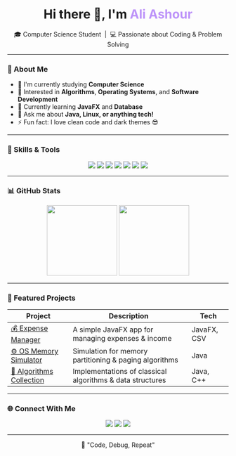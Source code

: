 <!-- ============================================================ -->
<!--         👨‍💻 GitHub Profile for Computer Science Student        -->
<!-- ============================================================ -->

<h1 align="center">Hi there 👋, I'm <span style="color:#BD93F9;">Ali Ashour</span></h1>

<p align="center">
  🎓 Computer Science Student &nbsp;|&nbsp; 💻 Passionate about Coding & Problem Solving  
</p>

---

### 🚀 About Me

- 🎯 I'm currently studying **Computer Science**  
- 🧠 Interested in **Algorithms**, **Operating Systems**, and **Software Development**  
- 🌱 Currently learning **JavaFX** and **Database**  
- 💬 Ask me about **Java, Linux, or anything tech!**  
- ⚡ Fun fact: I love clean code and dark themes 😎  

---

### 🧠 Skills & Tools

<p align="center">
  <img src="https://img.shields.io/badge/Java-%23ED8B00.svg?style=for-the-badge&logo=java&logoColor=white"/>
  <img src="https://img.shields.io/badge/Python-%233776AB.svg?style=for-the-badge&logo=python&logoColor=white"/>
  <img src="https://img.shields.io/badge/C++-%2300599C.svg?style=for-the-badge&logo=cplusplus&logoColor=white"/>
  <img src="https://img.shields.io/badge/Linux-%23000000.svg?style=for-the-badge&logo=linux&logoColor=white"/>
  <img src="https://img.shields.io/badge/JavaFX-%23007396.svg?style=for-the-badge&logo=java&logoColor=white"/>
  <img src="https://img.shields.io/badge/Git-%23F05032.svg?style=for-the-badge&logo=git&logoColor=white"/>
  <img src="https://img.shields.io/badge/GitHub-%23181717.svg?style=for-the-badge&logo=github&logoColor=white"/>
</p>

---

### 📊 GitHub Stats

<p align="center">
  <img src="https://github-readme-stats.vercel.app/api?username=AliAshour&show_icons=true&theme=dracula" height="160"/>
  <img src="https://github-readme-stats.vercel.app/api/top-langs/?username=AliAshour&layout=compact&theme=dracula" height="160"/>
</p>

---

### 🧩 Featured Projects

| Project | Description | Tech |
|----------|--------------|------|
| [💰 Expense Manager](https://github.com/AliAshour/ExpenseManager-JavaFX) | A simple JavaFX app for managing expenses & income | JavaFX, CSV |
| [⚙️ OS Memory Simulator](https://github.com/AliAshour/OS-MemoryManagement) | Simulation for memory partitioning & paging algorithms | Java |
| [📘 Algorithms Collection](https://github.com/AliAshour/Algorithms) | Implementations of classical algorithms & data structures | Java, C++ |

---

### 🌐 Connect With Me

<p align="center">
  <a href="mailto:aliashour@example.com"><img src="https://img.shields.io/badge/Email-D14836?style=for-the-badge&logo=gmail&logoColor=white"/></a>
  <a href="https://linkedin.com/in/aliashour"><img src="https://img.shields.io/badge/LinkedIn-0A66C2?style=for-the-badge&logo=linkedin&logoColor=white"/></a>
  <a href="https://github.com/AliAshour"><img src="https://img.shields.io/badge/GitHub-181717?style=for-the-badge&logo=github&logoColor=white"/></a>
</p>

---

<p align="center">
  🖤 "Code, Debug, Repeat"  
</p>
